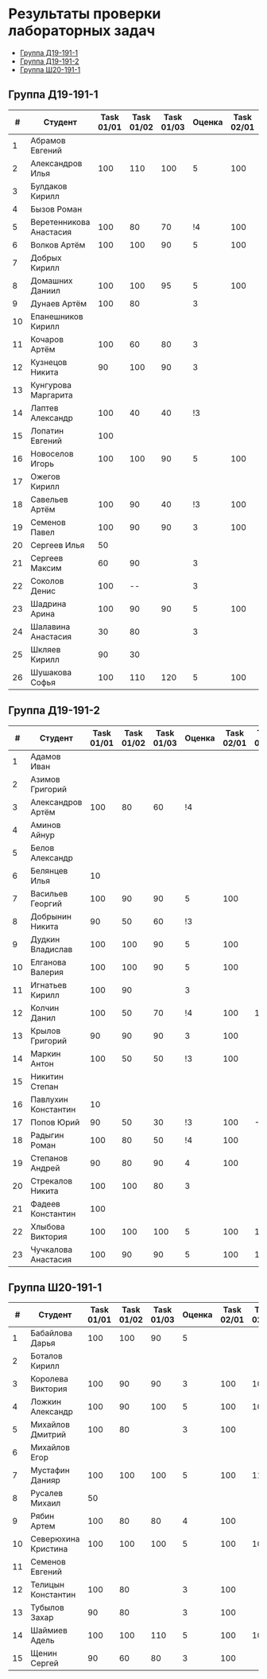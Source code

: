 # Результаты проверки лабораторных задач

<!--TOC-->
  - [Группа Д19-191-1](#-19-191-1)
  - [Группа Д19-191-2](#-19-191-2)
  - [Группа Ш20-191-1](#-20-191-1)
<!--/TOC-->

## Группа Д19-191-1
|#|Студент| Task 01/01 | Task 01/02 | Task 01/03 | Оценка | Task 02/01 | Task 02/02 |
|----|--|--|--|--|--|--|--|
|1|Абрамов Евгений||
|2|Александров Илья|100|110|100|5|100|110|
|3|Булдаков Кирилл|
|4|Бызов Роман|
|5|Веретенникова Анастасия|100|80|70|!4|100|
|6|Волков Артём|100|100|90|5|100|
|7|Добрых Кирилл|
|8|Домашних Даниил|100|100|95|5|100|
|9|Дунаев Артём|100|80||3|
|10|Епанешников Кирилл|
|11|Кочаров Артём|100|60|80|3|
|12|Кузнецов Никита|90|100|90|3|
|13|Кунгурова Маргарита|
|14|Лаптев Александр|100|40|40|!3|
|15|Лопатин Евгений|100|
|16|Новоселов Игорь|100|100|90|5|100|
|17|Ожегов Кирилл|
|18|Савельев Артём|100|90|40|!3|100|
|19|Семенов Павел|100|90|90|3|100|
|20|Сергеев Илья|50|
|21|Сергеев Максим|60|90||3|
|22|Соколов Денис|100|--||3|
|23|Шадрина Арина|100|90|90|5|100|
|24|Шалавина Анастасия|30|80||3|
|25|Шкляев Кирилл|90|30|
|26|Шушакова Софья|100|110|120|5|100|100|

## Группа Д19-191-2
|#|Студент| Task 01/01 | Task 01/02 | Task 01/03 | Оценка | Task 02/01 | Task 02/02 |
|----|--|--|--|--|--|--|--|
|1|Адамов Иван|
|2|Азимов Григорий|
|3|Александров Артём|100|80|60|!4|
|4|Аминов Айнур|
|5|Белов Александр|
|6|Белянцев Илья|10|
|7|Васильев Георгий|100|90|90|5|100|
|8|Добрынин Никита|90|50|60|!3|
|9|Дудкин Владислав|100|100|90|5|100|
|10|Елганова Валерия|100|100|90|5|100|
|11|Игнатьев Кирилл|100|90||3|
|12|Колчин Данил|100|50|70|!4|100|100|
|13|Крылов Григорий|90|90|90|3|100|
|14|Маркин Антон|100|50|50|!3|100
|15|Никитин Степан|
|16|Павлухин Константин|10|
|17|Попов Юрий|90|50|30|!3|100|-100
|18|Радыгин Роман|100|80|50|!4|100|
|19|Степанов Андрей|90|80|90|4|100|
|20|Стрекалов Никита|100|100|80|3|
|21|Фадеев Константин|100|
|22|Хлыбова Виктория|100|100|100|5|100|100|
|23|Чучкалова Анастасия|100|90|90|5|100|100|

## Группа Ш20-191-1
|#|Студент| Task 01/01 | Task 01/02 | Task 01/03 | Оценка | Task 02/01 | Task 02/02 |
|----|--|--|--|--|--|--|--|
|1|Бабайлова Дарья|100|100|90|5|
|2|Боталов Кирилл|
|3|Королева Виктория|100|90|90|3|100|100|
|4|Ложкин Александр|100|90|100|5|100|100|
|5|Михайлов Дмитрий|100|80||3|100|
|6|Михайлов Егор|
|7|Мустафин Данияр|100|100|100|5|100|110|
|8|Русалев Михаил|50|
|9|Рябин Артем|100|80|80|4|100|
|10|Северюхина Кристина|100|100|100|5|100|100|
|11|Семенов Евгений|
|12|Телицын Константин|100|80||3|100|
|13|Тубылов Захар|90|80||3|100|
|14|Шаймиев Адель|100|100|110|5|100|100|
|15|Щенин Сергей|90|60|80|3|100|
